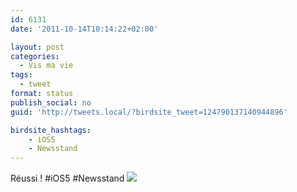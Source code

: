 ```yaml
---
id: 6131
date: '2011-10-14T10:14:22+02:00'

layout: post
categories:
  - Vis ma vie
tags:
  - tweet
format: status
publish_social: no
guid: 'http://tweets.local/?birdsite_tweet=124790137140944896'

birdsite_hashtags:
    - iOS5
    - Newsstand
---
```


Réussi ! #iOS5 #Newsstand ![](http://tweets.local/wp-content/uploads/twitter-archive/tweets_media/124790137140944896-AbtX9_QCIAAeh22.jpg)